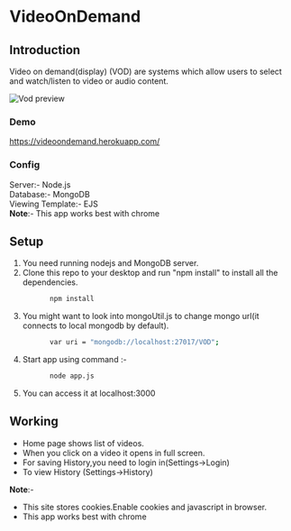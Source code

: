 # VideoOnDemand
##    Introduction
Video on demand(display) (VOD) are systems which allow users to select and watch/listen to video or audio content. <br />
  
  

![Vod preview](http://i.imgur.com/v5W9R4Z.png)

### Demo
https://videoondemand.herokuapp.com/
### Config
 Server:- Node.js  
 Database:- MongoDB  
 Viewing Template:- EJS  
 **Note**:- This app works best with chrome

## Setup
1) You need running nodejs and MongoDB server.  
2) Clone this repo to your desktop and run "npm install" to install all the dependencies.  
```bash
          npm install  
```
       
3) You might want to look into mongoUtil.js to change mongo url(it connects to local mongodb by default). 
```bash
          var uri = "mongodb://localhost:27017/VOD";
```
 
4) Start app using command :-
```bash
          node app.js  
```      
5)  You can access it at localhost:3000
 
## Working
- Home page shows list of videos.
- When you click on a video it opens in full screen.
- For saving History,you need to login in(Settings->Login)  
- To view History (Settings->History)

**Note**:- 
- This site stores cookies.Enable cookies and javascript in browser.  
- This app works best with chrome


